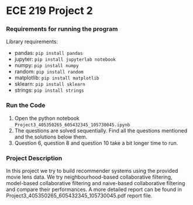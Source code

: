 # ECE 219 Project 2 

### Requirements for running the program
Library requirements:
- pandas: `pip install pandas`
- jupyter: `pip install jupyterlab notebook`
- numpy: `pip install numpy`
- random: `pip install random`
- matplotlib: `pip install matplotlib`
- sklearn: `pip install sklearn`
- strings: `pip install strings`

### Run the Code 
1. Open the python notebook `Project3_405350265_605432345_105730045.ipynb`
2. The questions are solved sequentially. Find all the questions mentioned and the solutions below them. 
3. Question 6, question 8 and question 10 take a bit longer time to run. 

### Project Description
In this project we try to build recommender systems using the provided movie lens data. We try neighbourhood-based collaborative filtering, model-based collaborative filtering and naive-based collaborative filtering and compare their performances.  A more detailed report can be found in Project3_405350265_605432345_105730045.pdf report file.  